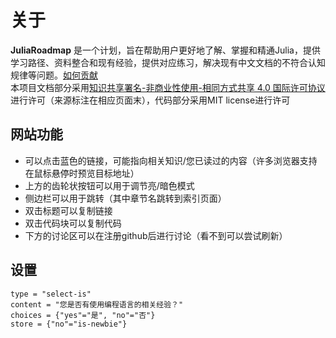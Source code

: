 # 关于
**JuliaRoadmap** 是一个计划，旨在帮助用户更好地了解、掌握和精通Julia，提供学习路径、资料整合和现有经验，提供对应练习，解决现有中文文档的不符合认知规律等问题。[如何贡献](https://github.com/JuliaRoadmap/zh/blob/master/CONTRIBUTING.md)\
本项目文档部分采用[知识共享署名-非商业性使用-相同方式共享 4.0 国际许可协议](https://creativecommons.org/licenses/by-nc-sa/4.0/)进行许可（来源标注在相应页面末），代码部分采用MIT license进行许可

## 网站功能
- 可以点击蓝色的链接，可能指向相关知识/您已读过的内容（许多浏览器支持在鼠标悬停时预览目标地址）
- 上方的齿轮状按钮可以用于调节亮/暗色模式
- 侧边栏可以用于跳转（其中章节名跳转到索引页面）
- 双击标题可以复制链接
- 双击代码块可以复制代码
- 下方的讨论区可以在注册github后进行讨论（看不到可以尝试刷新）

## 设置
```insert-setting
type = "select-is"
content = "您是否有使用编程语言的相关经验？"
choices = {"yes"="是", "no"="否"}
store = {"no"="is-newbie"}
```
